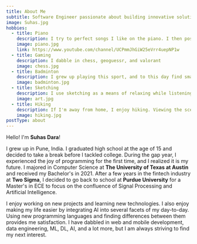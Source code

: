 ```yaml
---
title: About Me
subtitle: Software Engineer passionate about building innovative solutions
image: Suhas.jpg
hobbies:
  - title: Piano
    description: I try to perfect songs I like on the piano. I then post them on YouTube if I succeed!
    image: piano.jpg
    link: https://www.youtube.com/channel/UCPmmJhGiW25eVrr4uepNP1w
  - title: Gaming
    description: I dabble in chess, geoguessr, and valorant
    image: chess.jpg
  - title: Badminton
    description: I grew up playing this sport, and to this day find smashes satisfying. (I unfortunately don't have a photo of me playing)
    image: badminton.jpg
  - title: Sketching
    description: I use sketching as a means of relaxing while listening to podcasts
    image: art.jpg
  - title: Hiking
    description: If I'm away from home, I enjoy hiking. Viewing the scenery atop mountains is very rewarding at the end of a hike.
    image: hiking.jpg
postType: about
---
```


Hello! I'm **Suhas Dara**!

I grew up in Pune, India. I graduated high school at the age of 15 and decided to take a break before I tackled college. During the gap year, I experienced the joy of programming for the first time, and I realized it is my future. I majored in Computer Science at **The University of Texas at Austin** and received my Bachelor's in 2021. After a few years in the fintech industry at **Two Sigma**, I decided to go back to school at **Purdue University** for a Master's in ECE to focus on the confluence of Signal Processing and Artificial Intelligence.

I enjoy working on new projects and learning new technologies. I also enjoy making my life easier by integrating AI into several facets of my day-to-day. Using new programming languages and finding differences between them provides me satisfaction. I have dabbled in web and mobile development, data engineering, ML, DL, AI, and a lot more, but I am always striving to find my next interest.